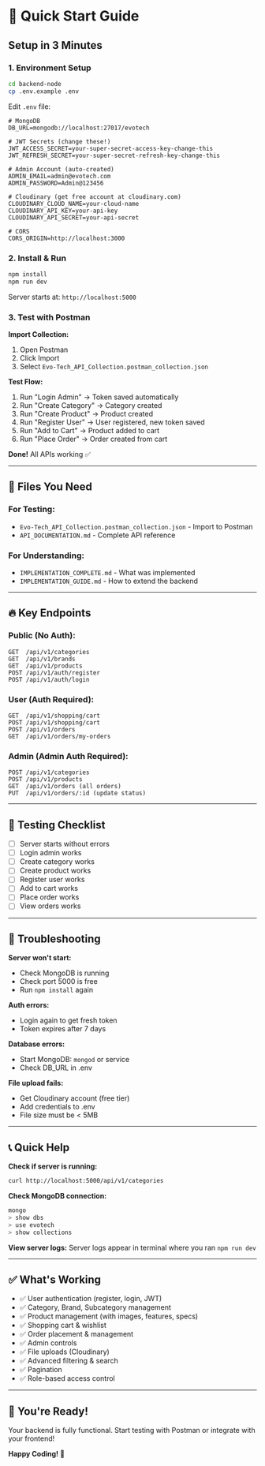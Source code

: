 # 🚀 Quick Start Guide

## Setup in 3 Minutes

### 1. Environment Setup

```bash
cd backend-node
cp .env.example .env
```

Edit `.env` file:

```env
# MongoDB
DB_URL=mongodb://localhost:27017/evotech

# JWT Secrets (change these!)
JWT_ACCESS_SECRET=your-super-secret-access-key-change-this
JWT_REFRESH_SECRET=your-super-secret-refresh-key-change-this

# Admin Account (auto-created)
ADMIN_EMAIL=admin@evotech.com
ADMIN_PASSWORD=Admin@123456

# Cloudinary (get free account at cloudinary.com)
CLOUDINARY_CLOUD_NAME=your-cloud-name
CLOUDINARY_API_KEY=your-api-key
CLOUDINARY_API_SECRET=your-api-secret

# CORS
CORS_ORIGIN=http://localhost:3000
```

### 2. Install & Run

```bash
npm install
npm run dev
```

Server starts at: `http://localhost:5000`

### 3. Test with Postman

**Import Collection:**

1. Open Postman
2. Click Import
3. Select `Evo-Tech_API_Collection.postman_collection.json`

**Test Flow:**

1. Run "Login Admin" → Token saved automatically
2. Run "Create Category" → Category created
3. Run "Create Product" → Product created
4. Run "Register User" → User registered, new token saved
5. Run "Add to Cart" → Product added to cart
6. Run "Place Order" → Order created from cart

**Done!** All APIs working ✅

---

## 📁 Files You Need

### For Testing:

- `Evo-Tech_API_Collection.postman_collection.json` - Import to Postman
- `API_DOCUMENTATION.md` - Complete API reference

### For Understanding:

- `IMPLEMENTATION_COMPLETE.md` - What was implemented
- `IMPLEMENTATION_GUIDE.md` - How to extend the backend

---

## 🔥 Key Endpoints

### Public (No Auth):

```
GET  /api/v1/categories
GET  /api/v1/brands
GET  /api/v1/products
POST /api/v1/auth/register
POST /api/v1/auth/login
```

### User (Auth Required):

```
GET  /api/v1/shopping/cart
POST /api/v1/shopping/cart
POST /api/v1/orders
GET  /api/v1/orders/my-orders
```

### Admin (Admin Auth Required):

```
POST /api/v1/categories
POST /api/v1/products
GET  /api/v1/orders (all orders)
PUT  /api/v1/orders/:id (update status)
```

---

## 🎯 Testing Checklist

- [ ] Server starts without errors
- [ ] Login admin works
- [ ] Create category works
- [ ] Create product works
- [ ] Register user works
- [ ] Add to cart works
- [ ] Place order works
- [ ] View orders works

---

## 🐛 Troubleshooting

**Server won't start:**

- Check MongoDB is running
- Check port 5000 is free
- Run `npm install` again

**Auth errors:**

- Login again to get fresh token
- Token expires after 7 days

**Database errors:**

- Start MongoDB: `mongod` or service
- Check DB_URL in .env

**File upload fails:**

- Get Cloudinary account (free tier)
- Add credentials to .env
- File size must be < 5MB

---

## 📞 Quick Help

**Check if server is running:**

```bash
curl http://localhost:5000/api/v1/categories
```

**Check MongoDB connection:**

```bash
mongo
> show dbs
> use evotech
> show collections
```

**View server logs:**
Server logs appear in terminal where you ran `npm run dev`

---

## ✅ What's Working

- ✅ User authentication (register, login, JWT)
- ✅ Category, Brand, Subcategory management
- ✅ Product management (with images, features, specs)
- ✅ Shopping cart & wishlist
- ✅ Order placement & management
- ✅ Admin controls
- ✅ File uploads (Cloudinary)
- ✅ Advanced filtering & search
- ✅ Pagination
- ✅ Role-based access control

---

## 🎊 You're Ready!

Your backend is fully functional. Start testing with Postman or integrate with your frontend!

**Happy Coding! 🚀**
